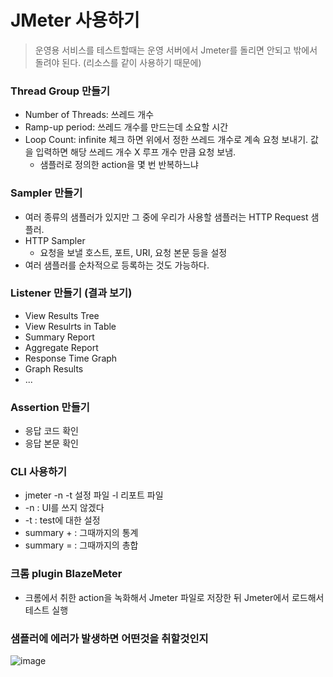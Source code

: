 # JMeter 사용하기

> 운영용 서비스를 테스트할때는 운영 서버에서 Jmeter를 돌리면 안되고 밖에서 돌려야 된다. (리소스를 같이 사용하기 때문에)

### Thread Group 만들기
+ Number of Threads: 쓰레드 개수
+ Ramp-up period: 쓰레드 개수를 만드는데 소요할 시간
+ Loop Count: infinite 체크 하면 위에서 정한 쓰레드 개수로 계속 요청 보내기. 값을 입력하면 해당 쓰레드 개수 X 루프 개수 만큼 요청 보냄.
  - 샘플러로 정의한 action을 몇 번 반복하느냐

### Sampler 만들기
+ 여러 종류의 샘플러가 있지만 그 중에 우리가 사용할 샘플러는 HTTP Request 샘플러.
+ HTTP Sampler
  - 요청을 보낼 호스트, 포트, URI, 요청 본문 등을 설정
+ 여러 샘플러를 순차적으로 등록하는 것도 가능하다.

### Listener 만들기 (결과 보기)
+ View Results Tree
+ View Resulrts in Table
+ Summary Report
+ Aggregate Report
+ Response Time Graph
+ Graph Results
+ ...

### Assertion 만들기
+ 응답 코드 확인
+ 응답 본문 확인

### CLI 사용하기
+ jmeter -n -t 설정 파일 -l 리포트 파일
+ -n : UI를 쓰지 않겠다
+ -t : test에 대한 설정
+ summary + : 그때까지의 통계
+ summary = : 그때까지의 총합 

### 크롬 plugin BlazeMeter
+ 크롬에서 취한 action을 녹화해서 Jmeter 파일로 저장한 뒤 Jmeter에서 로드해서 테스트 실행 

### 샘플러에 에러가 발생하면 어떤것을 취할것인지
![image](https://user-images.githubusercontent.com/49984996/118392551-2dc13e00-b675-11eb-84d1-2bc7f28576d0.png)


